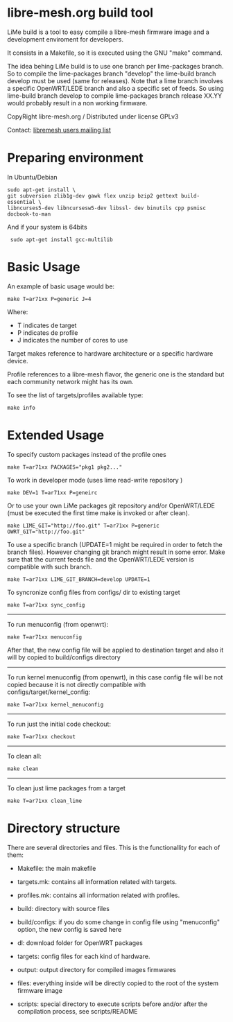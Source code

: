 libre-mesh.org build tool
=====================
LiMe build is a tool to easy compile a libre-mesh firmware image and a development enviroment for developers.

It consists in a Makefile, so it is executed using the GNU "make" command.

The idea behing LiMe build is to use one branch per lime-packages branch. 
So to compile the lime-packages branch "develop" the lime-build branch develop must be used (same for releases).
Note that a lime branch involves a specific OpenWRT/LEDE branch and also a specific set of feeds.
So using lime-build branch develop to compile lime-packages branch release XX.YY would probably result in a non working firmware.

CopyRight libre-mesh.org / Distributed under license GPLv3

Contact: [libremesh users mailing list](https://lists.libre-mesh.org/mailman/listinfo/users)

Preparing environment
===================
In Ubuntu/Debian 

    sudo apt-get install \
    git subversion zlib1g-dev gawk flex unzip bzip2 gettext build-essential \
    libncurses5-dev libncursesw5-dev libssl- dev binutils cpp psmisc docbook-to-man

And if your system is 64bits

     sudo apt-get install gcc-multilib


Basic  Usage
==========
An example of basic usage would be:

    make T=ar71xx P=generic J=4

Where:

* T indicates de target
* P indicates de profile
* J indicates the number of cores to use  

Target makes reference to hardware architecture or a specific hardware device. 

Profile references to a libre-mesh flavor, the generic one is the standard but each community network might has its own.

To see the list of targets/profiles available type:

    make info

Extended  Usage
==============
To specify custom packages instead of the profile ones

    make T=ar71xx PACKAGES="pkg1 pkg2..."

To work in developer mode (uses lime read-write repository )

    make DEV=1 T=ar71xx P=geneirc

Or to use your own LiMe packages git repository and/or OpenWRT/LEDE (must be executed the first time make is invoked or after clean).

    make LIME_GIT="http://foo.git" T=ar71xx P=generic OWRT_GIT="http://foo.git"

To use a specific branch (UPDATE=1 might be required in order to fetch the branch files).
However changing git branch might result in some error. Make sure that the current feeds file and the OpenWRT/LEDE version is compatible with such branch.

    make T=ar71xx LIME_GIT_BRANCH=develop UPDATE=1


To syncronize config files from configs/ dir to existing target

    make T=ar71xx sync_config

------------------------------------------
To run menuconfig (from openwrt):

    make T=ar71xx menuconfig

After that, the new config file will be applied to destination target and also it will by copied to build/configs directory

------------------------------------------
To run kernel menuconfig (from openwrt), in this case config file will be not copied because it is not directly compatible with configs/target/kernel_config:

    make T=ar71xx kernel_menuconfig

------------------------------------------
To run just the initial code checkout:

    make T=ar71xx checkout


------------------------------------------
To clean all:

    make clean

------------------------------------------
To clean just lime packages from a target

    make T=ar71xx clean_lime


 Directory structure
================
There are several directories and files. This is the functionallity for each of them:

* Makefile: the main makefile

* targets.mk: contains all information related with targets.

* profiles.mk: contains all information related with profiles.

* build: directory with source files

* build/configs: if you do some change in config file using "menuconfig" option, the new config is saved here

* dl: download folder for OpenWRT packages

* targets: config files for each kind of hardware. 

* output: output directory for compiled images firmwares

* files: everything inside will be directly copied to the root of the system firmware image

* scripts: special directory to execute scripts before and/or after the compilation process, see scripts/README
